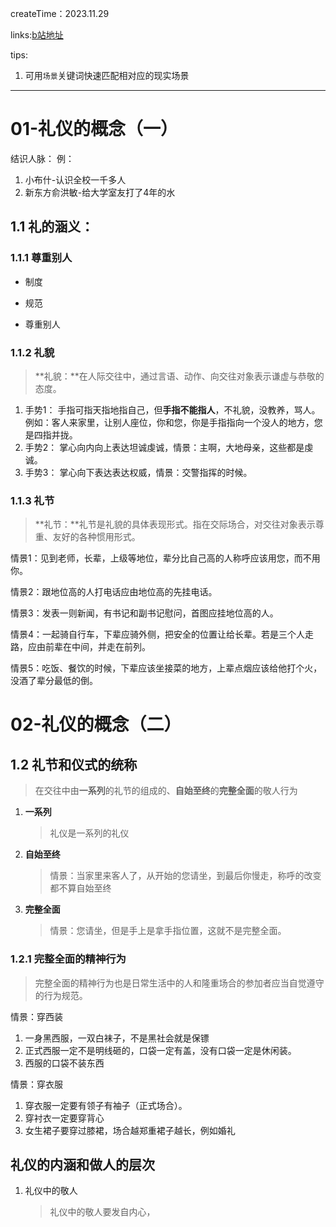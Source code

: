 

createTime：2023.11.29

links:[b站地址]()

tips:

1. 可用`场景`关键词快速匹配相对应的现实场景

------





# 01-礼仪的概念（一）

结识人脉：
例：

1. 小布什-认识全校一千多人
2. 新东方俞洪敏-给大学室友打了4年的水

## 1.1 礼的涵义：
### 1.1.1 尊重别人

- 制度

- 规范

- 尊重别人

### 1.1.2 礼貌
>  **礼貌：**在人际交往中，通过言语、动作、向交往对象表示谦虚与恭敬的态度。

1. 手势1：
      手指可指天指地指自己，但**手指不能指人**，不礼貌，没教养，骂人。例如：客人来家里，让别人座位，你和您，你是手指指向一个没人的地方，您是四指并拢。
2. 手势2：
     掌心向内向上表达坦诚虔诚，情景：主啊，大地母亲，这些都是虔诚。
3. 手势3：
     掌心向下表达表达权威，情景：交警指挥的时候。

### 1.1.3 礼节

> **礼节：**礼节是礼貌的具体表现形式。指在交际场合，对交往对象表示尊重、友好的各种惯用形式。

情景1：见到老师，长辈，上级等地位，辈分比自己高的人称呼应该用您，而不用你。

情景2：跟地位高的人打电话应由地位高的先挂电话。

情景3：发表一则新闻，有书记和副书记慰问，首图应挂地位高的人。

情景4：一起骑自行车，下辈应骑外侧，把安全的位置让给长辈。若是三个人走路，应由前辈在中间，并走在前列。

情景5：吃饭、餐饮的时候，下辈应该坐接菜的地方，上辈点烟应该给他打个火，没酒了辈分最低的倒。



# 02-礼仪的概念（二）

## 1.2 礼节和仪式的统称

> 在交往中由**一系列**的礼节的组成的、**自始至终**的**完整全面**的敬人行为

1. **一系列**

   > 礼仪是一系列的礼仪

2. **自始至终**

   > 情景：当家里来客人了，从开始的您请坐，到最后你慢走，称呼的改变都不算自始至终

3. **完整全面**

   > 情景：您请坐，但是手上是拿手指位置，这就不是完整全面。

### 1.2.1 完整全面的精神行为

> 完整全面的精神行为也是日常生活中的人和隆重场合的参加者应当自觉遵守的行为规范。

情景：穿西装

1. 一身黑西服，一双白袜子，不是黑社会就是保镖
2. 正式西服一定不是明线砸的，口袋一定有盖，没有口袋一定是休闲装。
3. 西服的口袋不装东西

情景：穿衣服

1. 穿衣服一定要有领子有袖子（正式场合）。
2. 穿衬衣一定要穿背心 
3. 女生裙子要穿过膝裙，场合越郑重裙子越长，例如婚礼

## 礼仪的内涵和做人的层次

1. 礼仪中的敬人

   > 礼仪中的敬人要发自内心，